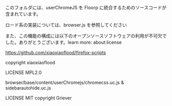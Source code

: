 このフォルダには、userChromeJS を Floorp に統合するためのソースコードが含まれています。

ロード系の実装については、browser.js を参照してください

また、この機能の構成には以下のオープンソースソフトウェアの利用が不可欠でした。ありがとうございます。learn more: about:license

https://github.com/xiaoxiaoflood/firefox-scripts

copyright xiaoxiaoflood

LICENSE MPL2.0

browser/base/content/userChromejs/chromecss.uc.js & sidebarautohide.uc.js

LICENSE MIT
copyright Griever